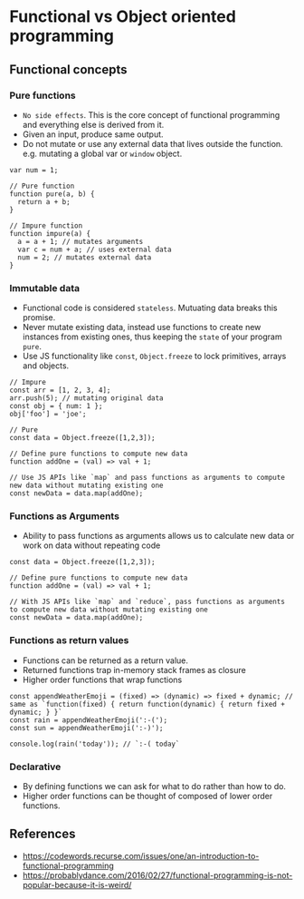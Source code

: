 # Functional vs Object oriented programming

## Functional concepts

### Pure functions
* `No side effects`. This is the core concept of functional programming and everything else is derived from it.
* Given an input, produce same output.
* Do not mutate or use any external data that lives outside the function. e.g. mutating a global var or `window` object.

```
var num = 1;

// Pure function
function pure(a, b) {
  return a + b;
}

// Impure function
function impure(a) {
  a = a + 1; // mutates arguments
  var c = num + a; // uses external data
  num = 2; // mutates external data
}

```

### Immutable data
* Functional code is considered `stateless`. Mutuating data breaks this promise.
* Never mutate existing data, instead use functions to create new instances from existing ones, thus keeping the `state` of your program `pure`.
* Use JS functionality like `const`, `Object.freeze` to lock primitives, arrays and objects.

```
// Impure 
const arr = [1, 2, 3, 4];
arr.push(5); // mutating original data
const obj = { num: 1 };
obj['foo'] = 'joe'; 
```

```
// Pure
const data = Object.freeze([1,2,3]);

// Define pure functions to compute new data
function addOne = (val) => val + 1;

// Use JS APIs like `map` and pass functions as arguments to compute new data without mutating existing one
const newData = data.map(addOne);
```

### Functions as Arguments
* Ability to pass functions as arguments allows us to calculate new data or work on data without repeating code

```
const data = Object.freeze([1,2,3]);

// Define pure functions to compute new data
function addOne = (val) => val + 1;

// With JS APIs like `map` and `reduce`, pass functions as arguments to compute new data without mutating existing one
const newData = data.map(addOne);
```

### Functions as return values
* Functions can be returned as a return value.
* Returned functions trap in-memory stack frames as closure
* Higher order functions that wrap functions

```
const appendWeatherEmoji = (fixed) => (dynamic) => fixed + dynamic; // same as `function(fixed) { return function(dynamic) { return fixed + dynamic; } }`
const rain = appendWeatherEmoji(':-(');
const sun = appendWeatherEmoji(':-)');

console.log(rain('today')); // `:-( today`
```
### Declarative
* By defining functions we can ask for what to do rather than how to do.
* Higher order functions can be thought of composed of lower order functions.

## References

* https://codewords.recurse.com/issues/one/an-introduction-to-functional-programming
* https://probablydance.com/2016/02/27/functional-programming-is-not-popular-because-it-is-weird/
